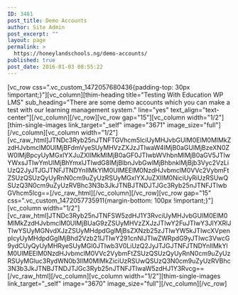 ```yaml
---
ID: 3481
post_title: Demo Accounts
author: Site Admin
post_excerpt: ""
layout: page
permalink: >
  https://honeylandschools.ng/demo-accounts/
published: true
post_date: 2016-01-03 08:55:22
---
```

[vc_row css=".vc_custom_1472057680436{padding-top: 30px !important;}"][vc_column][thim-heading title="Testing With Education WP LMS" sub_heading="There are some demo accounts which you can make a test with our learning management system." line="yes" text_align="text-center"][/vc_column][/vc_row][vc_row gap="15"][vc_column width="1/2"][thim-single-images link_target="_self" image="3671" image_size="full"][/vc_column][vc_column width="1/2"][vc_raw_html]JTNDc3Ryb25nJTNFTGVhcm5lciUyMHJvbGUlM0ElM0MlMkZzdHJvbmclM0UlMjBFdmVyeSUyMHVzZXJzJTIwaW4lMjB0aGUlMjBzeXN0ZW0lMjBpcyUyMGxlYXJuZXIlMkMlMjB0aGF0JTIwbWVhbnMlMjB0aGV5JTIwYWxsJTIwYmUlMjBhYmxlJTIwdG8lMjBlbnJvbGwlMjBhbnklMjBjb3Vyc2VzLiUzQ2JyJTJGJTNFJTNDYnIlMkYlM0UlMEElM0NzdHJvbmclM0VVc2VybmFtZSUzQSUzQyUyRnN0cm9uZyUzRSUyMGxlYXJuZXIlM0NiciUyRiUzRSUwQSUzQ3N0cm9uZyUzRVBhc3N3b3JkJTNBJTNDJTJGc3Ryb25nJTNFJTIwbGVhcm5lcg==[/vc_raw_html][/vc_column][/vc_row][vc_row gap="15" css=".vc_custom_1472057735911{margin-bottom: 100px !important;}"][vc_column width="1/2"][vc_raw_html]JTNDc3Ryb25nJTNFSW5zdHJ1Y3RvciUyMHJvbGUlM0ElM0MlMkZzdHJvbmclM0UlMjBUaG9zZSUyMHVzZXJzJTIwY2FuJTIwY3JlYXRlJTIwYSUyMGNvdXJzZSUyMHdpdGglMjBsZXNzb25zJTIwYW5kJTIwcXVpenplcyUyMHdpdGglMjBhd2Vzb21lJTIwY291cnNlJTIwZWRpdG9yJTIwc3VwcG9ydCUyQyUyMHRyeSUyMGl0JTIwb3V0LiUzQ2JyJTJGJTNFJTNDYnIlMkYlM0UlMEElM0NzdHJvbmclM0VVc2VybmFtZSUzQSUzQyUyRnN0cm9uZyUzRSUyMGluc3RydWN0b3IlM0MlMkZiciUzRSUwQSUzQ3N0cm9uZyUzRVBhc3N3b3JkJTNBJTNDJTJGc3Ryb25nJTNFJTIwaW5zdHJ1Y3Rvcg==[/vc_raw_html][/vc_column][vc_column width="1/2"][thim-single-images link_target="_self" image="3670" image_size="full"][/vc_column][/vc_row]